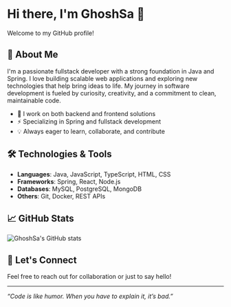 # Hi there, I'm GhoshSa 👋

Welcome to my GitHub profile!

## 🚀 About Me

I'm a passionate fullstack developer with a strong foundation in Java and Spring. I love building scalable web applications and exploring new technologies that help bring ideas to life. My journey in software development is fueled by curiosity, creativity, and a commitment to clean, maintainable code.

- 🔭 I work on both backend and frontend solutions
- ⚡ Specializing in Spring and fullstack development
- 💡 Always eager to learn, collaborate, and contribute

## 🛠️ Technologies & Tools

- **Languages**: Java, JavaScript, TypeScript, HTML, CSS
- **Frameworks**: Spring, React, Node.js
- **Databases**: MySQL, PostgreSQL, MongoDB
- **Others**: Git, Docker, REST APIs

## 📈 GitHub Stats

![GhoshSa's GitHub stats](https://github-readme-stats.vercel.app/api?username=GhoshSa&show_icons=true&theme=github_dark)

## 🤝 Let's Connect

Feel free to reach out for collaboration or just to say hello!

---

*“Code is like humor. When you have to explain it, it’s bad.”*
